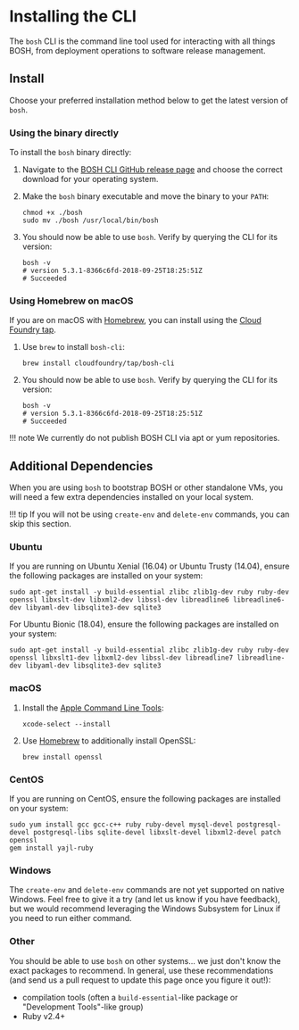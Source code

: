 # Installing the CLI

The `bosh` CLI is the command line tool used for interacting with all things BOSH, from deployment operations to software release management.


## Install

Choose your preferred installation method below to get the latest version of `bosh`.


### Using the binary directly

To install the `bosh` binary directly:

1. Navigate to the [BOSH CLI GitHub release page](https://github.com/cloudfoundry/bosh-cli/releases) and choose the correct download for your operating system.

1. Make the `bosh` binary executable and move the binary to your `PATH`:

    ```shell
    chmod +x ./bosh
    sudo mv ./bosh /usr/local/bin/bosh
    ```

1. You should now be able to use `bosh`. Verify by querying the CLI for its version:

    ```shell
    bosh -v
    # version 5.3.1-8366c6fd-2018-09-25T18:25:51Z
    # Succeeded
    ```

### Using Homebrew on macOS

If you are on macOS with [Homebrew](https://brew.sh/), you can install using the [Cloud Foundry tap](https://github.com/cloudfoundry/homebrew-tap).

1. Use `brew` to install `bosh-cli`:

    ```shell
    brew install cloudfoundry/tap/bosh-cli
    ```

1. You should now be able to use `bosh`. Verify by querying the CLI for its version:

    ```shell
    bosh -v
    # version 5.3.1-8366c6fd-2018-09-25T18:25:51Z
    # Succeeded
    ```

!!! note
    We currently do not publish BOSH CLI via apt or yum repositories.

## Additional Dependencies

When you are using `bosh` to bootstrap BOSH or other standalone VMs, you will need a few extra dependencies installed on your local system.

!!! tip
    If you will not be using `create-env` and `delete-env` commands, you can skip this section.


### Ubuntu

If you are running on Ubuntu Xenial (16.04) or Ubuntu Trusty (14.04), ensure the following packages are installed on your system:

```shell
sudo apt-get install -y build-essential zlibc zlib1g-dev ruby ruby-dev openssl libxslt-dev libxml2-dev libssl-dev libreadline6 libreadline6-dev libyaml-dev libsqlite3-dev sqlite3
```

For Ubuntu Bionic (18.04), ensure the following packages are installed on your system:
```shell
sudo apt-get install -y build-essential zlibc zlib1g-dev ruby ruby-dev openssl libxslt1-dev libxml2-dev libssl-dev libreadline7 libreadline-dev libyaml-dev libsqlite3-dev sqlite3
```

### macOS

1. Install the [Apple Command Line Tools](https://developer.apple.com/download/more/):

    ```shell
    xcode-select --install
    ```

2. Use [Homebrew](https://brew.sh/) to additionally install OpenSSL:

    ```shell
    brew install openssl
    ```


### CentOS

If you are running on CentOS, ensure the following packages are installed on your system:

```shell
sudo yum install gcc gcc-c++ ruby ruby-devel mysql-devel postgresql-devel postgresql-libs sqlite-devel libxslt-devel libxml2-devel patch openssl
gem install yajl-ruby
```


### Windows

The `create-env` and `delete-env` commands are not yet supported on native Windows. Feel free to give it a try (and let us know if you have feedback), but we would recommend leveraging the Windows Subsystem for Linux if you need to run either command.

### Other

You should be able to use `bosh` on other systems... we just don't know the exact packages to recommend. In general, use these recommendations (and send us a pull request to update this page once you figure it out!):

 * compilation tools (often a `build-essential`-like package or "Development Tools"-like group)
 * Ruby v2.4+

